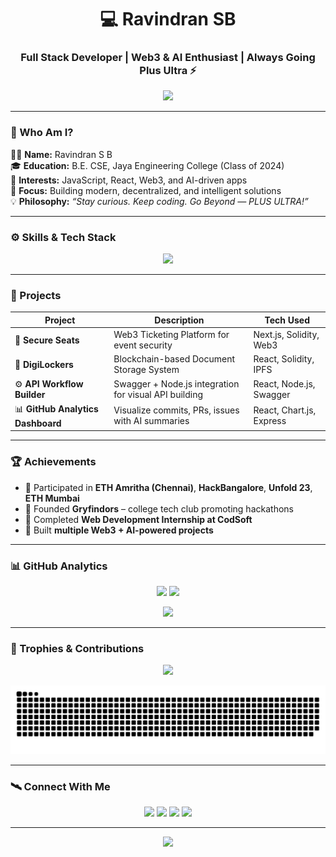 <h1 align="center">💻 Ravindran SB</h1>
<h3 align="center">Full Stack Developer | Web3 & AI Enthusiast | Always Going Plus Ultra ⚡</h3>

<p align="center">
  <img src="https://media.tenor.com/2RoSg-BDkPcAAAAC/plus-ultra-my-hero-academia.gif" width="400"/>
</p>

---

### 🧠 Who Am I?

🧑‍💻 **Name:** Ravindran S B  
🎓 **Education:** B.E. CSE, Jaya Engineering College (Class of 2024)  
💬 **Interests:** JavaScript, React, Web3, and AI-driven apps  
🚀 **Focus:** Building modern, decentralized, and intelligent solutions  
💡 **Philosophy:** _“Stay curious. Keep coding. Go Beyond — PLUS ULTRA!”_

---

### ⚙️ Skills & Tech Stack

<p align="center">
  <img src="https://skillicons.dev/icons?i=js,react,nextjs,nodejs,express,solidity,py,django,mongodb,git,tailwind,bootstrap,typescript,figma,graphql,linux" />
</p>

---

### 🧩 Projects

| Project | Description | Tech Used |
|----------|--------------|-----------|
| 🔐 **Secure Seats** | Web3 Ticketing Platform for event security | Next.js, Solidity, Web3 |
| 🪪 **DigiLockers** | Blockchain-based Document Storage System | React, Solidity, IPFS |
| ⚙️ **API Workflow Builder** | Swagger + Node.js integration for visual API building | React, Node.js, Swagger |
| 📊 **GitHub Analytics Dashboard** | Visualize commits, PRs, issues with AI summaries | React, Chart.js, Express |

---

### 🏆 Achievements

- 🥇 Participated in **ETH Amritha (Chennai)**, **HackBangalore**, **Unfold 23**, **ETH Mumbai**
- 🧠 Founded **Gryfindors** – college tech club promoting hackathons
- 💼 Completed **Web Development Internship at CodSoft**
- 🚀 Built **multiple Web3 + AI-powered projects**

---

### 📊 GitHub Analytics

<p align="center">
  <img width="48%" src="https://github-readme-stats.vercel.app/api?username=sbravindran03&show_icons=true&theme=radical" />
  <img width="48%" src="https://github-readme-streak-stats.herokuapp.com?user=sbravindran03&theme=radical" />
</p>

<p align="center">
  <img src="https://github-readme-activity-graph.vercel.app/graph?username=sbravindran03&theme=react-dark" />
</p>

---

### 🏅 Trophies & Contributions

<p align="center">
  <img src="https://github-profile-trophy.vercel.app/?username=sbravindran03&theme=onedark&row=1&column=6" />
</p>

<p align="center">
  <img src="https://github.com/Platane/snk/raw/output/github-contribution-grid-snake.svg" alt="snake animation" />
</p>

---

### 🛰️ Connect With Me

<p align="center">
  <a href="mailto:ravindran5211@gmail.com"><img src="https://img.shields.io/badge/Gmail-D14836?style=for-the-badge&logo=gmail&logoColor=white"/></a>
  <a href="https://linkedin.com/in/ravindran-s-b-51b54a243"><img src="https://img.shields.io/badge/LinkedIn-%230A66C2.svg?style=for-the-badge&logo=linkedin&logoColor=white"/></a>
  <a href="https://twitter.com/RAVINDRANSB4"><img src="https://img.shields.io/badge/Twitter-%231DA1F2.svg?style=for-the-badge&logo=twitter&logoColor=white"/></a>
  <a href="https://github.com/sbravindran03"><img src="https://img.shields.io/badge/GitHub-171515?style=for-the-badge&logo=github&logoColor=white"/></a>
</p>

---

<p align="center">
  <img src="https://readme-typing-svg.herokuapp.com?font=Fira+Code&weight=500&size=22&duration=3000&pause=800&center=true&vCenter=true&width=600&lines=Full+Stack+Developer;Web3+and+AI+Innovator;Building+Cool+Things+Everyday!;Always+Going+Plus+Ultra!"/>
</p>
